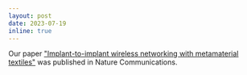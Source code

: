 ```yaml
---
layout: post
date: 2023-07-19
inline: true
---
```


Our paper ["Implant-to-implant wireless networking with metamaterial textiles"](https://www.nature.com/articles/s41467-023-39850-2) was published in Nature Communications.
